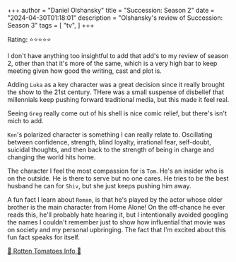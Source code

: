 +++
author = "Daniel Olshansky"
title = "Succession: Season 2"
date = "2024-04-30T01:18:01"
description = "Olshansky's review of Succession: Season 3"
tags = [
    "tv",
]
+++

Rating: ⭐⭐⭐⭐⭐

I don't have anything too insightful to add that add's to my review of season 2,
other than that it's more of the same, which is a very high bar to keep meeting
given how good the writing, cast and plot is.

Adding `Luka` as a key character was a great decision since it really brought
the show to the 21st century. THere was a small suspense of disbelief that millennials
keep pushing forward traditional media, but this made it feel real.

Seeing `Greg` really come out of his shell is nice comic relief, but there's isn't
mich to add.

`Ken`'s polarized character is something I can really relate to. Oscillating between
confidence, strength, blind loyalty, irrational fear, self-doubt, suicidal thoughts,
and then back to the strength of being in charge and changing the world hits home.

The character I feel the most compassion for is `Tom`. He's an insider who is on
the outside. He is there to serve but no one cares. He tries to be the best husband
he can for `Shiv`, but she just keeps pushing him away.

A fun fact I learn about `Roman`, is that he's played by the actor whose older
brother is the main character from Home Alone! On the off-chance he ever reads
this, he'll probably hate hearing it, but I intentionally avoided googling the
names I couldn't remember just to show how influential that movie was on society
and my personal upbringing. The fact that I'm excited about this fun fact speaks
for itself.

[🍅 Rotten Tomatoes Info 🍅](https://www.rottentomatoes.com/tv/succession/s03)
